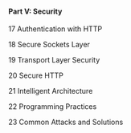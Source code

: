 #### Part V: Security

 17 Authentication with HTTP

 18 Secure Sockets Layer

 19 Transport Layer Security

 20 Secure HTTP

 21 Intelligent Architecture

 22 Programming Practices

 23 Common Attacks and Solutions

